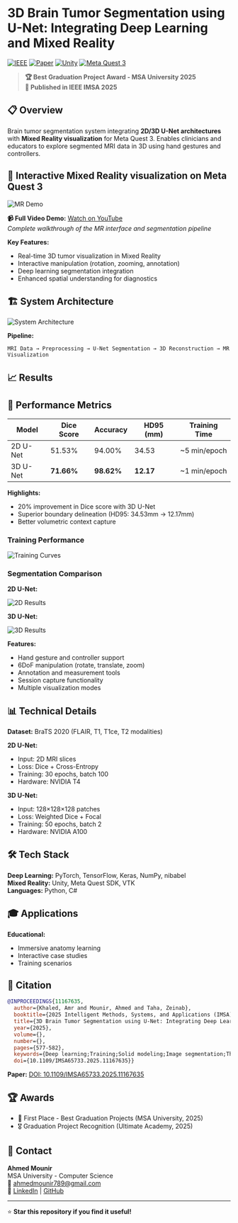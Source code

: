 # 3D Brain Tumor Segmentation using U-Net: Integrating Deep Learning and Mixed Reality

[![IEEE](https://img.shields.io/badge/IEEE-IMSA%202025-blue.svg)](https://doi.org/10.1109/IMSA65733.2025.11167635)
[![Paper](https://img.shields.io/badge/DOI-10.1109%2FIMSA65733.2025.11167635-orange.svg)](https://doi.org/10.1109/IMSA65733.2025.11167635)
[![Unity](https://img.shields.io/badge/Unity-2022.3+-black.svg)](https://unity.com/)
[![Meta Quest 3](https://img.shields.io/badge/Meta%20Quest-3-blue.svg)](https://www.meta.com/quest/quest-3/)

> **🏆 Best Graduation Project Award - MSA University 2025**  
> **📝 Published in IEEE IMSA 2025**

## 📋 Overview

Brain tumor segmentation system integrating **2D/3D U-Net architectures** with **Mixed Reality visualization** for Meta Quest 3. Enables clinicians and educators to explore segmented MRI data in 3D using hand gestures and controllers.

## 🥽 Interactive Mixed Reality visualization on Meta Quest 3

![MR Demo](Results/Video_Demo.gif)

**📹 Full Video Demo:** [Watch on YouTube](https://www.youtube.com/watch?v=Yrfx4ss8Wbw)  
*Complete walkthrough of the MR interface and segmentation pipeline*


**Key Features:**
- Real-time 3D tumor visualization in Mixed Reality
- Interactive manipulation (rotation, zooming, annotation)
- Deep learning segmentation integration
- Enhanced spatial understanding for diagnostics

## 🏗️ System Architecture

![System Architecture](Assets/system_architecture.png)

**Pipeline:**
```
MRI Data → Preprocessing → U-Net Segmentation → 3D Reconstruction → MR Visualization
```

## 📈 Results

## 🔬 Performance Metrics

| Model | Dice Score | Accuracy | HD95 (mm) | Training Time |
|-------|-----------|----------|-----------|---------------|
| 2D U-Net | 51.53% | 94.00% | 34.53 | ~5 min/epoch |
| 3D U-Net | **71.66%** | **98.62%** | **12.17** | ~1 min/epoch |

**Highlights:**
- 20% improvement in Dice score with 3D U-Net
- Superior boundary delineation (HD95: 34.53mm → 12.17mm)
- Better volumetric context capture

### Training Performance
![Training Curves](Assets/curves.png)

### Segmentation Comparison

**2D U-Net:**

![2D Results](Results/2d_results.png)

**3D U-Net:**

![3D Results](Results/3d_results.png)


**Features:**
- Hand gesture and controller support
- 6DoF manipulation (rotate, translate, zoom)
- Annotation and measurement tools
- Session capture functionality
- Multiple visualization modes

## 📊 Technical Details

**Dataset:** BraTS 2020 (FLAIR, T1, T1ce, T2 modalities)

**2D U-Net:**
- Input: 2D MRI slices
- Loss: Dice + Cross-Entropy
- Training: 30 epochs, batch 100
- Hardware: NVIDIA T4

**3D U-Net:**
- Input: 128×128×128 patches
- Loss: Weighted Dice + Focal
- Training: 50 epochs, batch 2
- Hardware: NVIDIA A100

## 🛠️ Tech Stack

**Deep Learning:** PyTorch, TensorFlow, Keras, NumPy, nibabel  
**Mixed Reality:** Unity, Meta Quest SDK, VTK  
**Languages:** Python, C#

## 🎓 Applications

**Educational:**
- Immersive anatomy learning
- Interactive case studies
- Training scenarios

## 📝 Citation

```bibtex
@INPROCEEDINGS{11167635,
  author={Khaled, Amr and Mounir, Ahmed and Taha, Zeinab},
  booktitle={2025 Intelligent Methods, Systems, and Applications​ (IMSA)}, 
  title={3D Brain Tumor Segmentation using U-Net: Integrating Deep Learning and Mixed Reality for Medical Imaging and Education}, 
  year={2025},
  volume={},
  number={},
  pages={577-582},
  keywords={Deep learning;Training;Solid modeling;Image segmentation;Three-dimensional displays;Accuracy;Computational modeling;Mixed reality;Brain tumors;Virtual reality;Brain Tumor Segmentation;2D U-Net;3D U-Net;Deep Learning;Mixed Reality;Medical Imaging},
  doi={10.1109/IMSA65733.2025.11167635}}

```

**Paper:** [DOI: 10.1109/IMSA65733.2025.11167635](https://doi.org/10.1109/IMSA65733.2025.11167635)

## 🏆 Awards

- 🥇 First Place - Best Graduation Projects (MSA University, 2025)
- 🎖️ Graduation Project Recognition (Ultimate Academy, 2025)

## 👥 Contact

**Ahmed Mounir**  
MSA University - Computer Science  
📧 ahmedmounir789@gmail.com  
🔗 [LinkedIn](https://linkedin.com/in/ahmed-mounir682) | [GitHub](https://github.com/Mounir62)

---

⭐ **Star this repository if you find it useful!**
